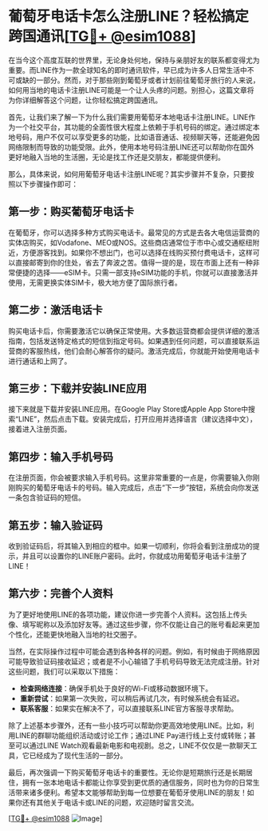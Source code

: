 # 葡萄牙电话卡怎么注册LINE？轻松搞定跨国通讯[[TG💪+ @esim1088](https://t.me/s/esim1088)]

在当今这个高度互联的世界里，无论身处何地，保持与亲朋好友的联系都变得尤为重要。而LINE作为一款全球知名的即时通讯软件，早已成为许多人日常生活中不可或缺的一部分。然而，对于那些刚到葡萄牙或者计划前往葡萄牙旅行的人来说，如何用当地的电话卡注册LINE可能是一个让人头疼的问题。别担心，这篇文章将为你详细解答这个问题，让你轻松搞定跨国通讯。

首先，让我们来了解一下为什么我们需要用葡萄牙本地电话卡注册LINE。LINE作为一个社交平台，其功能的全面性很大程度上依赖于手机号码的绑定。通过绑定本地号码，用户不仅可以享受更多的功能，比如语音通话、视频聊天等，还能避免因网络限制而导致的功能受限。此外，使用本地号码注册LINE还可以帮助你在国外更好地融入当地的生活圈，无论是找工作还是交朋友，都能提供便利。

那么，具体来说，如何用葡萄牙电话卡注册LINE呢？其实步骤并不复杂，只要按照以下步骤操作即可：

## 第一步：购买葡萄牙电话卡

在葡萄牙，你可以选择多种方式购买电话卡。最常见的方式是去各大电信运营商的实体店购买，如Vodafone、MEO或NOS。这些商店通常位于市中心或交通枢纽附近，方便游客找到。如果你不想出门，也可以选择在线购买预付费电话卡，这样可以直接邮寄到你的住处，省去了奔波之苦。值得一提的是，现在市面上还有一种非常便捷的选择——eSIM卡。只需一部支持eSIM功能的手机，你就可以直接激活并使用，无需更换实体SIM卡，极大地方便了国际旅行者。

## 第二步：激活电话卡

购买电话卡后，你需要激活它以确保正常使用。大多数运营商都会提供详细的激活指南，包括发送特定格式的短信到指定号码。如果遇到任何问题，可以直接联系运营商的客服热线，他们会耐心解答你的疑问。激活完成后，你就能开始使用电话卡进行通话和上网了。

## 第三步：下载并安装LINE应用

接下来就是下载并安装LINE应用。在Google Play Store或Apple App Store中搜索“LINE”，然后点击下载。安装完成后，打开应用并选择语言（建议选择中文），接着进入注册页面。

## 第四步：输入手机号码

在注册页面，你会被要求输入手机号码。这里非常重要的一点是，你需要输入你刚刚购买的葡萄牙电话卡的号码。输入完成后，点击“下一步”按钮，系统会向你发送一条包含验证码的短信。

## 第五步：输入验证码

收到验证码后，将其输入到相应的框中。如果一切顺利，你将会看到注册成功的提示，并且可以设置你的LINE账户密码。此时，你就成功用葡萄牙电话卡注册了LINE！

## 第六步：完善个人资料

为了更好地使用LINE的各项功能，建议你进一步完善个人资料。这包括上传头像、填写昵称以及添加好友等。通过这些步骤，你不仅能让自己的账号看起来更加个性化，还能更快地融入当地的社交圈子。

当然，在实际操作过程中可能会遇到各种各样的问题。例如，有时候由于网络原因可能导致验证码接收延迟；或者是不小心输错了手机号码导致无法完成注册。针对这些问题，我们可以采取以下措施：

- **检查网络连接**：确保手机处于良好的Wi-Fi或移动数据环境下。
- **重新尝试**：如果第一次失败，可以稍后再试几次，有时候系统会有延迟。
- **联系客服**：如果实在解决不了，可以直接联系LINE官方客服寻求帮助。

除了上述基本步骤外，还有一些小技巧可以帮助你更高效地使用LINE。比如，利用LINE的群聊功能组织活动或讨论工作；通过LINE Pay进行线上支付或转账；甚至可以通过LINE Watch观看最新电影和电视剧。总之，LINE不仅仅是一款聊天工具，它已经成为了现代生活的一部分。

最后，再次强调一下购买葡萄牙电话卡的重要性。无论你是短期旅行还是长期居住，拥有一张本地电话卡都能让你享受到更优质的通信服务，同时也为你的日常生活带来诸多便利。希望本文能够帮助到每一位想要在葡萄牙使用LINE的朋友！如果你还有其他关于电话卡或LINE的问题，欢迎随时留言交流。

[[TG💪+ @esim1088](https://t.me/s/esim1088) ![Image](https://i.postimg.cc/4NQfJmqS/Snipaste-2025-05-13-00-14-12.png)]